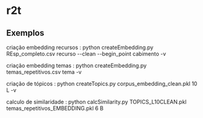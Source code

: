 # r2t

## Exemplos  

criação embedding recursos :    python createEmbedding.py REsp_completo.csv recurso --clean --begin_point cabimento -v

criação embedding temas : python createEmbedding.py temas_repetitivos.csv tema -v

criação de tópicos : python createTopics.py corpus_embedding_clean.pkl 10 L -v

calculo de similaridade : python calcSimilarity.py TOPICS_L10CLEAN.pkl temas_repetitivos_EMBEDDING.pkl 6 B

